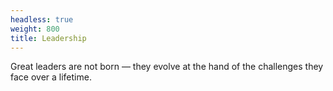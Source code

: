```yaml
---
headless: true
weight: 800
title: Leadership
---
```


Great leaders are not born — they evolve at the hand of the challenges they face over a lifetime.
